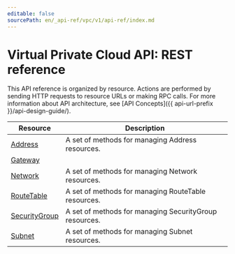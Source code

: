 ```yaml
---
editable: false
sourcePath: en/_api-ref/vpc/v1/api-ref/index.md
---
```


# Virtual Private Cloud API: REST reference
This API reference is organized by resource. Actions are performed by sending HTTP requests to resource URLs or making RPC calls. For more information about API architecture, see [API Concepts]({{ api-url-prefix }}/api-design-guide/).

Resource | Description
--- | ---
[Address](Address/index.md) | A set of methods for managing Address resources.
[Gateway](Gateway/index.md) | 
[Network](Network/index.md) | A set of methods for managing Network resources.
[RouteTable](RouteTable/index.md) | A set of methods for managing RouteTable resources.
[SecurityGroup](SecurityGroup/index.md) | A set of methods for managing SecurityGroup resources.
[Subnet](Subnet/index.md) | A set of methods for managing Subnet resources.